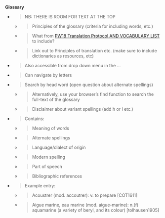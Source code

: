 **Glossary**

  - > NB: THERE IS ROOM FOR TEXT AT THE TOP
    
      - > Principles of the glossary (criteria for including words,
        > etc.)
    
      - > What from [PW18 Translation Protocol AND VOCABULARY
        > LIST](https://drive.google.com/open?id=1lZc4PtzU5krMmdYC_Mg0eMpvPjtXqwNHEmZubGXze8o)
        > to include?
    
      - > Link out to Principles of translation etc. (make sure to
        > include dictionaries as resources, etc)

  - > Also accessible from drop down menu in the …

  - > Can navigate by letters

  - > Search by head word (open question about alternate spellings)
    
      - > Alternatively, use your browser’s find function to search the
        > full-text of the glossary
    
      - > Disclaimer about variant spellings (add h or l etc.)

  - > Contains:
    
      - > Meaning of words
    
      - > Alternate spellings
    
      - > Language/dialect of origin
    
      - > Modern spelling
    
      - > Part of speech
    
      - > Bibliographic references

  - > Example entry:
    
      - > Acoustrer (mod. accoutrer): v. to prepare \[COT1611\]
    
      - > Aigue marine, eau marine (mod. aigue-marine): n.(f) aquamarine
        > (a variety of beryl, and its colour) \[tolhausen1905\]
